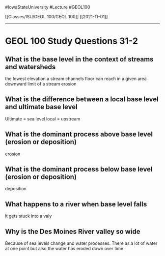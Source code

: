 
#IowaStateUniversity  #Lecture  #GEOL100

[[Classes/ISU/GEOL 100/GEOL 100]] [[2021-11-01]]

---


# GEOL 100 Study Questions 31-2

## What is the base level in the context of streams and watersheds 

the lowest elevation  a stream channels floor can reach in a given area downward limit of a stream erosion 

## What is the difference between a local base level and ultimate base level 

Ultimate = sea level 
local = upstream 


## What is the dominant process above base level (erosion or deposition)

erosion 


## What is the dominant process below base level (erosion or deposition)

deposition 

## What happens to a river when base level falls 

it gets stuck into a valy 

## Why is the Des Moines River valley so wide

Because of sea levels change and water processes. There as a lot of water at one point but also the water has eroded down over time 